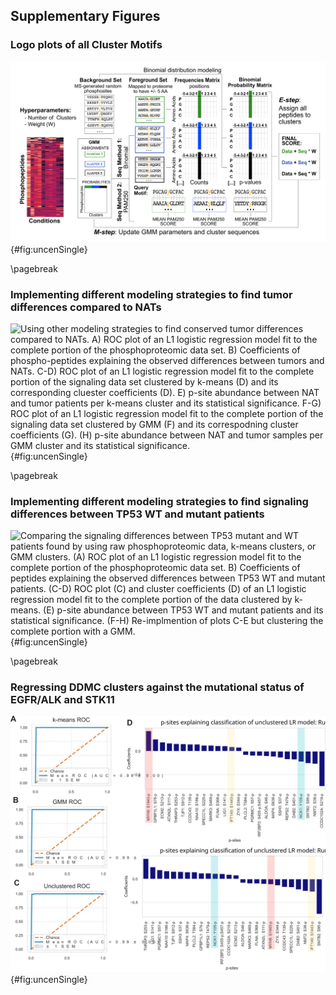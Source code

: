 ## Supplementary Figures

<!-- (Supp. Figure 1) -->
### Logo plots of all Cluster Motifs

![**Logo plots of all Cluster PSSMs.** (A-U) Sequence motifs of clusters 1 through 24.](./output/method/figureMS1.svg){#fig:uncenSingle}

\pagebreak

<!-- (Supp. Figure 3) -->
### Implementing different modeling strategies to find tumor differences compared to NATs

![**Using other modeling strategies to find conserved tumor differences compared to NATs.** A) ROC plot of an L1 logistic regression model fit to the complete portion of the phosphoproteomic data set. B) Coefficients of phospho-peptides explaining the observed differences between tumors and NATs. C-D) ROC plot of an L1 logistic regression model fit to the complete portion of the signaling data set clustered by k-means (D) and its corresponding cluester coefficients (D). E) p-site abundance between NAT and tumor patients per k-means cluster and its statistical significance. F-G) ROC plot of an L1 logistic regression model fit to the complete portion of the signaling data set clustered by GMM (F) and its correspodning cluster coefficients (G). (H) p-site abundance between NAT and tumor samples per GMM cluster and its statistical significance.](./output/method/figureMS3.svg){#fig:uncenSingle}

\pagebreak

<!-- (Supp. Figure 4) -->
### Implementing different modeling strategies to find signaling differences between TP53 WT and mutant patients

![**Comparing the signaling differences between TP53 mutant and WT patients found by using raw phosphoproteomic data, k-means clusters, or GMM clusters.** (A) ROC plot of an L1 logistic regression model fit to the complete portion of the phosphoproteomic data set. B) Coefficients of peptides explaining the observed differences between TP53 WT and mutant patients. (C-D) ROC plot (C) and cluster coefficients (D) of an L1 logistic regression model fit to the complete portion of the data clustered by k-means. (E) p-site abundance between TP53 WT and mutant patients and its statistical significance. (F-H) Re-implmention of plots C-E but clustering the complete portion with a GMM.](./output/method/figureMS4.svg){#fig:uncenSingle}


\pagebreak

<!-- (Supp. Figure 5) -->
### Regressing DDMC clusters against the mutational status of EGFR/ALK and STK11

![**Prediction of EGFRm/ALKf and STK11 mutants.** A) TP53 cluster coefficients of an L1 logistic regression model. B) Phosphorylation levels of EGFR/ALK WT versus mutant patients and its statistical significance. C) ROC plot of an L1 logistic regression model fit to the DDMC clusters D) EGFRm/ALKf DDMC cluster coefficients of an L1 logistic regression model. (E-G) Re-implementation of plots B-D but predicting STK11 mutational status.](./output/method/figureMS5.svg){#fig:uncenSingle}